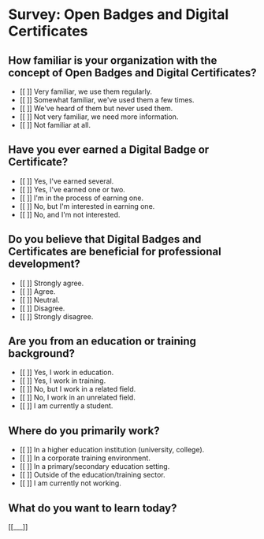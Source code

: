 # Survey: Open Badges and Digital Certificates

## How familiar is your organization with the concept of Open Badges and Digital Certificates?

- [[ ]] Very familiar, we use them regularly.
- [[ ]] Somewhat familiar, we've used them a few times.
- [[ ]] We've heard of them but never used them.
- [[ ]] Not very familiar, we need more information.
- [[ ]] Not familiar at all.

## Have you ever earned a Digital Badge or Certificate?

- [[ ]] Yes, I've earned several.
- [[ ]] Yes, I've earned one or two.
- [[ ]] I'm in the process of earning one.
- [[ ]] No, but I'm interested in earning one.
- [[ ]] No, and I'm not interested.

## Do you believe that Digital Badges and Certificates are beneficial for professional development?

- [[ ]] Strongly agree.
- [[ ]] Agree.
- [[ ]] Neutral.
- [[ ]] Disagree.
- [[ ]] Strongly disagree.

## Are you from an education or training background?

- [[ ]] Yes, I work in education.
- [[ ]] Yes, I work in training.
- [[ ]] No, but I work in a related field.
- [[ ]] No, I work in an unrelated field.
- [[ ]] I am currently a student.

## Where do you primarily work?

- [[ ]] In a higher education institution (university, college).
- [[ ]] In a corporate training environment.
- [[ ]] In a primary/secondary education setting.
- [[ ]] Outside of the education/training sector.
- [[ ]] I am currently not working.

## What do you want to learn today?

[[___]]
